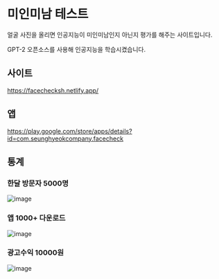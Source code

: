 # 미인미남 테스트
얼굴 사진을 올리면 인공지능이 미인미남인지 아닌지 평가를 해주는 사이트입니다.

GPT-2 오픈소스를 사용해 인공지능을 학습시켰습니다.




## 사이트
https://facechecksh.netlify.app/

## 앱
https://play.google.com/store/apps/details?id=com.seunghyeokcompany.facecheck

## 통계
### 한달 방문자 5000명
![image](https://user-images.githubusercontent.com/64355834/125903443-29e4775e-7a9f-439e-bf92-2d007c3f21eb.png)
### 앱 1000+ 다운로드
![image](https://user-images.githubusercontent.com/64355834/125903523-a12220bf-ac52-4cc4-9eea-41da8b692aa0.png)
### 광고수익 10000원
![image](https://user-images.githubusercontent.com/64355834/159674241-679ccb66-eddb-435c-b202-239ac25c48c4.png)



